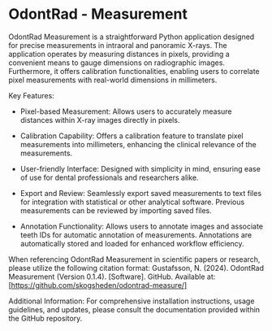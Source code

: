 # OdontRad - Measurement
OdontRad Measurement is a straightforward Python application designed for precise measurements in intraoral and panoramic X-rays. The application operates by measuring distances in pixels, providing a convenient means to gauge dimensions on radiographic images. Furthermore, it offers calibration functionalities, enabling users to correlate pixel measurements with real-world dimensions in millimeters.

Key Features:
- Pixel-based Measurement: Allows users to accurately measure distances within X-ray images directly in pixels.

- Calibration Capability: Offers a calibration feature to translate pixel measurements into millimeters, enhancing the clinical relevance of the measurements.

- User-friendly Interface: Designed with simplicity in mind, ensuring ease of use for dental professionals and researchers alike.

- Export and Review: Seamlessly export saved measurements to text files for integration with statistical or other analytical software. Previous measurements can be reviewed by importing saved files.
- Annotation Functionality: Allows users to annotate images and associate teeth IDs for automatic annotation of measurements. Annotations are automatically stored and loaded for enhanced workflow efficiency.

When referencing OdontRad Measurement in scientific papers or research, please utilize the following citation format:
Gustafsson, N. (2024). OdontRad Measurement (Version 0.1.4). [Software]. GitHub. Available at: [https://github.com/skogsheden/odontrad-measure/]

Additional Information:
For comprehensive installation instructions, usage guidelines, and updates, please consult the documentation provided within the GitHub repository.